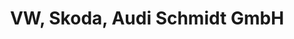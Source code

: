 ---
title: "VW, Skoda, Audi Schmidt GmbH"
url: /peine/vw-skoda-audi-schmidt-gmbh/
shop: Autowerkstatt
---